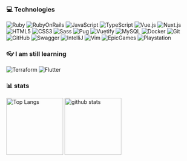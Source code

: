 ### 💻 Technologies
![Ruby](https://img.shields.io/badge/-Ruby-CC342D?style=flat-square&logo=Ruby)
![RubyOnRails](https://img.shields.io/badge/-Ruby%20on%20Rails-CC0000?style=flat-square&logo=Ruby+on+Rails)
![JavaScript](https://img.shields.io/badge/-JavaScript-yellow?style=flat-square&logo=javascript&logoColor=white)
![TypeScript](https://img.shields.io/badge/-TypeScript-007ACC?style=flat-square&logo=typescript&logoColor=white)
![Vue.js](https://img.shields.io/badge/-Vue.js-4FC08D?style=flat-square&logo=Vue.js&logoColor=white)
![Nuxt.js](https://img.shields.io/badge/-Nuxt.js-00DC82?style=flat-square&logo=Nuxt.js&logoColor=white)
![HTML5](https://img.shields.io/badge/-HTML5-E34F26?style=flat-square&logo=html5&logoColor=white)
![CSS3](https://img.shields.io/badge/-CSS3-1572B6?style=flat-square&logo=css3)
![Sass](https://img.shields.io/badge/Sass-CC6699?style=flat-square&logo=sass&logoColor=white)
![Pug](https://img.shields.io/badge/Pug-E3C29B?style=flat-square&logo=pug&logoColor=black)
![Vuetify](https://img.shields.io/badge/Vuetify-1867C0?style=flat-square&logo=vuetify&logoColor=white)
![MySQL](https://img.shields.io/badge/-MySQL-4479A1?style=flat-square&logo=mysql&logoColor=white)
![Docker](https://img.shields.io/badge/-Docker-2496ED?style=flat-square&logo=docker&logoColor=white)
![Git](https://img.shields.io/badge/-Git-F05032?style=flat-square&logo=git&logoColor=white)
![GitHub](https://img.shields.io/badge/-GitHub-181717?style=flat-square&logo=github)
![Swagger](https://img.shields.io/badge/Swagger-85EA2D?style=flat-square&logo=Swagger&logoColor=white)
![IntelliJ](https://img.shields.io/badge/IntelliJ_IDEA-000000.svg?style=flat-square&logo=intellij-idea&logoColor=white)
![Vim](https://img.shields.io/badge/VIM-%2311AB00.svg?&style=flat-square&logo=vim&logoColor=white)
![EpicGames](https://img.shields.io/badge/Epic%20Games-313131?style=flat-square&logo=Epic%20Games&logoColor=white)
![Playstation](https://img.shields.io/badge/PlayStation-003791?style=flat-square&logo=playstation&logoColor=white)

### 👓 I am still learning
![Terraform](https://img.shields.io/badge/-Terraform-7B42BC?style=flat-square&logo=Terraform)
![Flutter](https://img.shields.io/badge/-Flutter-02569B?style=flat-square&logo=Flutter)

### 📊 stats
<p align="left"> 
  <img alt="Top Langs" height="150px" src="https://github-readme-stats.vercel.app/api/top-langs/?username=zakinao&layout=compact&private_count=true&show_icons=true&theme=onedark" />
  <img alt="github stats" height="150px" src="https://github-readme-stats.vercel.app/api?username=zakinao&count_private=true&show_icons=true&theme=onedark" />
</p>
